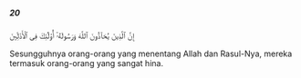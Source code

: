 ##### 20

<span class="ayah">إِنَّ ٱلَّذِينَ يُحَآدُّونَ ٱللَّهَ وَرَسُولَهُۥٓ أُو۟لَٰٓئِكَ فِى ٱلْأَذَلِّينَ</span>

<span class="ayah_translation">Sesungguhnya orang-orang yang menentang Allah dan Rasul-Nya, mereka termasuk orang-orang yang sangat hina.</span>
